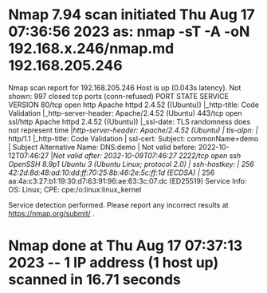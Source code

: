 # Nmap 7.94 scan initiated Thu Aug 17 07:36:56 2023 as: nmap -sT -A -oN 192.168.x.246/nmap.md 192.168.205.246
Nmap scan report for 192.168.205.246
Host is up (0.043s latency).
Not shown: 997 closed tcp ports (conn-refused)
PORT     STATE SERVICE  VERSION
80/tcp   open  http     Apache httpd 2.4.52 ((Ubuntu))
|_http-title: Code Validation
|_http-server-header: Apache/2.4.52 (Ubuntu)
443/tcp  open  ssl/http Apache httpd 2.4.52 ((Ubuntu))
|_ssl-date: TLS randomness does not represent time
|_http-server-header: Apache/2.4.52 (Ubuntu)
| tls-alpn: 
|_  http/1.1
|_http-title: Code Validation
| ssl-cert: Subject: commonName=demo
| Subject Alternative Name: DNS:demo
| Not valid before: 2022-10-12T07:46:27
|_Not valid after:  2032-10-09T07:46:27
2222/tcp open  ssh      OpenSSH 8.9p1 Ubuntu 3 (Ubuntu Linux; protocol 2.0)
| ssh-hostkey: 
|   256 42:2d:8d:48:ad:10:dd:ff:70:25:8b:46:2e:5c:ff:1d (ECDSA)
|_  256 aa:4a:c3:27:b1:19:30:d7:63:91:96:ae:63:3c:07:dc (ED25519)
Service Info: OS: Linux; CPE: cpe:/o:linux:linux_kernel

Service detection performed. Please report any incorrect results at https://nmap.org/submit/ .
# Nmap done at Thu Aug 17 07:37:13 2023 -- 1 IP address (1 host up) scanned in 16.71 seconds
